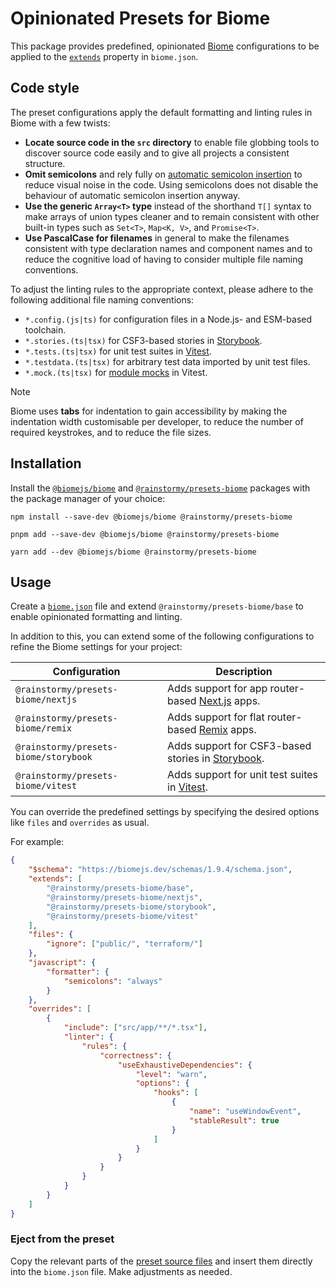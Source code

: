 # Opinionated Presets for Biome

This package provides predefined, opinionated [Biome](https://biomejs.dev)
configurations to be applied to
the [`extends`](https://biomejs.dev/guides/configure-biome/#share-a-configuration-file)
property in `biome.json`.

## Code style
The preset configurations apply the default formatting and linting rules in
Biome with a few twists:

* **Locate source code in the `src` directory** to enable file globbing tools
  to discover source code easily and to give all projects a consistent
  structure.
* **Omit semicolons** and rely fully
  on [automatic semicolon insertion](https://developer.mozilla.org/en-US/docs/Web/JavaScript/Reference/Lexical_grammar#automatic_semicolon_insertion)
  to reduce visual noise in the code. Using semicolons does not
  disable the behaviour of automatic semicolon insertion anyway.
* **Use the generic `Array<T>` type** instead of the shorthand `T[]` syntax to
  make arrays of union types cleaner and to remain consistent with other
  built-in types such as `Set<T>`, `Map<K, V>`, and `Promise<T>`.
* **Use PascalCase for filenames** in general to make the filenames consistent
  with type declaration names and component names and to reduce the cognitive
  load of having to consider multiple file naming conventions.

To adjust the linting rules to the appropriate context, please adhere to the
following additional file naming conventions:

* `*.config.(js|ts)` for configuration files in a Node.js- and ESM-based
  toolchain.
* `*.stories.(ts|tsx)` for CSF3-based stories
  in [Storybook](https://storybook.js.org).
* `*.tests.(ts|tsx)` for unit test suites in [Vitest](https://vitest.dev).
* `*.testdata.(ts|tsx)` for arbitrary test data imported by unit test files.
* `*.mock.(ts|tsx)` for [module mocks](https://vitest.dev/guide/mocking#modules)
  in Vitest.

> [!NOTE]  
> Biome uses **tabs** for indentation to gain accessibility by making the
> indentation width customisable per developer, to reduce the number of required
> keystrokes, and to reduce the file sizes.

## Installation
Install the [`@biomejs/biome`](https://www.npmjs.com/package/@biomejs/biome)
and [`@rainstormy/presets-biome`](https://www.npmjs.com/package/@rainstormy/presets-biome)
packages with the package manager of your choice:

```shell
npm install --save-dev @biomejs/biome @rainstormy/presets-biome
```
```shell
pnpm add --save-dev @biomejs/biome @rainstormy/presets-biome
```
```shell
yarn add --dev @biomejs/biome @rainstormy/presets-biome
```

## Usage
Create a [`biome.json`](https://biomejs.dev/reference/configuration) file and
extend `@rainstormy/presets-biome/base` to enable opinionated formatting and
linting.

In addition to this, you can extend some of the following configurations to
refine the Biome settings for your project:

| Configuration                         | Description                                                                   |
|---------------------------------------|-------------------------------------------------------------------------------|
| `@rainstormy/presets-biome/nextjs`    | Adds support for app router-based [Next.js](https://nextjs.org) apps.         |
| `@rainstormy/presets-biome/remix`     | Adds support for flat router-based [Remix](https://remix.run) apps.           |
| `@rainstormy/presets-biome/storybook` | Adds support for CSF3-based stories in [Storybook](https://storybook.js.org). |
| `@rainstormy/presets-biome/vitest`    | Adds support for unit test suites in [Vitest](https://vitest.dev).            |

You can override the predefined settings by specifying the desired options like
`files` and `overrides` as usual.

For example:

```json
{
    "$schema": "https://biomejs.dev/schemas/1.9.4/schema.json",
    "extends": [
        "@rainstormy/presets-biome/base",
        "@rainstormy/presets-biome/nextjs",
        "@rainstormy/presets-biome/storybook",
        "@rainstormy/presets-biome/vitest"
    ],
    "files": {
        "ignore": ["public/", "terraform/"]
    },
    "javascript": {
        "formatter": {
            "semicolons": "always"
        }
    },
    "overrides": [
        {
            "include": ["src/app/**/*.tsx"],
            "linter": {
                "rules": {
                    "correctness": {
                        "useExhaustiveDependencies": {
                            "level": "warn",
                            "options": {
                                "hooks": [
                                    {
                                        "name": "useWindowEvent",
                                        "stableResult": true
                                    }
                                ]
                            }
                        }
                    }
                }
            }
        }
    ]
}
```

### Eject from the preset
Copy the relevant parts of
the [preset source files](https://github.com/rainstormy/presets-biome/tree/main/src)
and insert them directly into the `biome.json` file. Make adjustments as needed.
